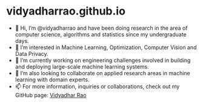 # vidyadharrao.github.io

- 👋 Hi, I’m @vidyadharrao and have been doing research in the area of computer science, algorithms and statistics since my undergraduate days.
- 👀 I’m interested in Machine Learning, Optimization, Computer Vision and Data Privacy. 
- 🌱 I’m currently working on engineering challenges involved in building and deploying large-scale machine learning systems. 
- 💞️ I’m also looking to collaborate on applied research areas in machine learning with domain experts. 
- 📫 For more information, inquiries or collaborations, check out my GitHub page: <a href=https://vidyadharrao.github.io/> Vidyadhar Rao </a>
